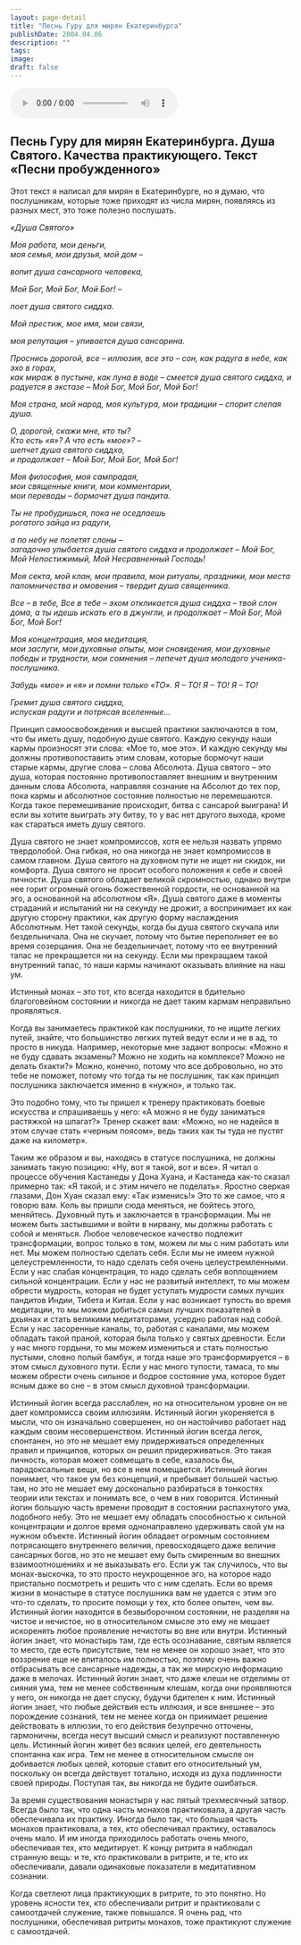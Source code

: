 ```yaml
---
layout: page-detail
title: "Песнь Гуру для мирян Екатеринбурга"
publishDate: 2004.04.06
description: ""
tags:
image:
draft: false
---
```


<audio title="2004.04.06 - Песнь Гуру для мирян Екатеринбурга.mp3" src="/upload/iblock/99d/99da8b68dfc794b42e3857874e16cd61.mp3" controls=""></audio>

## **Песнь Гуру для мирян Екатеринбурга. Душа Святого.** **Качества практикующего. Текст «Песни пробужденного»**
  
  
 Этот текст я написал для мирян в Екатеринбурге, но я думаю, что послушникам, которые тоже приходят из числа мирян, появляясь из разных мест, это тоже полезно послушать.

_«Душа Святого»_ 
  
  
 _Моя работа, мои деньги,_   
 _моя семья, мои друзья, мой дом –_ 

 _вопит душа сансарного человека,_ 

 _Мой Бог, Мой Бог, Мой Бог! –_ 

 _поет душа святого сиддха._ 

 _Мой престиж, мое имя, мои связи,_ 

 _моя репутация – упивается душа сансарина._ 

 _Проснись дорогой, все – иллюзия, все это – сон, как радуга в небе, как эхо в горах,_   
 _как мираж в пустыне, как луна в воде – смеется душа святого сиддха, и радуется в экстазе – Мой Бог, Мой Бог, Мой Бог!_ 

 _Моя страна, мой народ, моя культура, мои традиции – спорит слепая душа._ 

 _О, дорогой, скажи мне, кто ты?_   
 _Кто есть «я»? А что есть «мое»? –_   
 _шепчет душа святого сиддха,_   
 _и продолжает – Мой Бог, Мой Бог, Мой Бог!_ 

 _Моя философия, моя сампрадая,_   
 _мои священные книги, мои комментарии,_   
 _мои переводы – бормочет душа пандита._ 

 _Ты не пробудишься, пока не оседлаешь_   
 _рогатого зайца из радуги,_ 

 _а по небу не полетят слоны –_   
 _загадочно улыбается душа святого сиддха и продолжает – Мой Бог,_   
 _Мой Непостижимый, Мой Несравненный Господь!_ 

 _Моя секта, мой клан, мои правила, мои ритуалы, праздники, мои места паломничества и омовения – твердит душа священника._ 

 _Все – в тебе, Все в тебе – эхом откликается душа сиддха – твой слон дома, а ты идешь искать его в джунгли, и продолжает – Мой Бог, Мой Бог, Мой Бог!_ 

 _Моя концентрация, моя медитация,_   
 _мои заслуги, мои духовные опыты, мои сновидения, мои духовные победы и трудности, мои сомнения – лепечет душа молодого ученика-послушника._ 

 _Забудь «мое» и «я» и помни только «ТО». Я – ТО! Я – ТО! Я – ТО!_ 

 _Гремит душа святого сиддха,_   
 _испуская радуги и потрясая вселенные..._ 
  
  
 Принцип самоосвобождения и высшей практики заключаются в том, что бы иметь душу, подобную душе святого. Каждую секунду наши кармы произносят эти слова: «Мое то, мое это». И каждую секунду мы должны противопоставить этим словам, которые бормочут наши старые кармы, другие слова – слова Абсолюта. Душа святого – это душа, которая постоянно противопоставляет внешним и внутренним данным слова Абсолюта, направляя сознание на Абсолют до тех пор, пока кармы и абсолютное состояние полностью не перемешаются. Когда такое перемешивание происходит, битва с сансарой выиграна! И если вы хотите выиграть эту битву, то у вас нет другого выхода, кроме как стараться иметь душу святого.

 Душа святого не знает компромиссов, хотя ее нельзя назвать упрямо твердолобой. Она гибкая, но она никогда не знает компромиссов в самом главном. Душа святого на духовном пути не ищет ни скидок, ни комфорта. Душа святого не просит особого положения к себе и своей личности. Душа святого обладает великой скромностью, однако внутри нее горит огромный огонь божественной гордости, не основанной на эго, а основанной на абсолютном «Я». Душа святого даже в моменты страданий и испытаний ни на секунду не дрожит, а воспринимает их как другую сторону практики, как другую форму наслаждения Абсолютным. Нет такой секунды, когда бы душа святого скучала или бездельничала. Она не скучает, потому что бытие переполняет ее во время созерцания. Она не бездельничает, потому что ее внутренний тапас не прекращается ни на секунду. Если мы прекращаем такой внутренний тапас, то наши кармы начинают оказывать влияние на наш ум.

  
 Истинный монах – это тот, кто всегда находится в бдительно благоговейном состоянии и никогда не дает таким кармам неправильно проявляться.

 Когда вы занимаетесь практикой как послушники, то не ищите легких путей, знайте, что большинство легких путей ведут если и не в ад, то просто в никуда. Например, некоторые мне задают вопросы: «Можно я не буду сдавать экзамены? Можно не ходить на комплексе? Можно не делать бхакти?» Можно, конечно, потому что все добровольно, но это тебе не поможет, потому что тогда ты не послушник, так как принцип послушника заключается именно в «нужно», и только так.

  
 Это подобно тому, что ты пришел к тренеру практиковать боевые искусства и спрашиваешь у него: «А можно я не буду заниматься растяжкой на шпагат?» Тренер скажет вам: «Можно, но не надейся в этом случае стать «черным поясом», ведь таких как ты туда не пустят даже на километр».

 Таким же образом и вы, находясь в статусе послушника, не должны занимать такую позицию: «Ну, вот я такой, вот и все». Я читал о процессе обучения Кастанеды у Дона Хуана, и Кастанеда как-то сказал примерно так: «Я такой, и с этим ничего не поделать». Яростно сверкая глазами, Дон Хуан сказал ему: «Так изменись!» Это то же самое, что я говорю вам. Коль вы пришли сюда меняться, не бойтесь этого, меняйтесь. Духовный путь и заключается в трансформации. Мы не можем быть застывшими и войти в нирвану, мы должны работать с собой и меняться. Любое человеческое качество подлежит трансформации, вопрос только в том, можем ли мы с ним работать или нет. Мы можем полностью сделать себя. Если мы не имеем нужной целеустремленности, то надо сделать себя очень целеустремленными. Если у нас слабая концентрация, то надо сделать себя воплощением сильной концентрации. Если у нас не развитый интеллект, то мы можем обрести мудрость, которая не будет уступать мудрости самых лучших пандитов Индии, Тибета и Китая. Если у нас возникает тупость во время медитации, то мы можем добиться самых лучших показателей в дхьянах и стать великими медитаторами, усердно работая над собой. Если у нас засоренные каналы, то, работая с каналами, мы можем обладать такой праной, которая была только у святых древности. Если у нас много гордыни, то мы можем измениться и стать полностью пустыми, словно полый бамбук, и тогда наше эго трансформируется – в этом смысл духовного пути. Если у нас много тупости, тамаса, то мы можем обрести очень сильное и бодрое состояние ума, которое будет ясным даже во сне – в этом смысл духовной трансформации.

  
 Истинный йогин всегда расслаблен, но на относительном уровне он не дает компромисса своим иллюзиям. Истинный йогин укореняется в мысли, что он изначально совершенен, но он настойчиво работает над каждым своим несовершенством. Истинный йогин всегда легок, спонтанен, но это не мешает ему придерживаться определенных правил и принципов, которых он решил придерживаться. Это такая личность, которая может совмещать в себе, казалось бы, парадоксальные вещи, но все в нем помещается. Истинный йогин понимает, что такое ум без концепций, и пребывает большей частью там, но это не мешает ему досконально разбираться в тонкостях теории или текстах и понимать все, о чем в них говорится. Истинный йогин большую часть времени проводит в состоянии распахнутого ума, подобного небу. Это не мешает ему обладать способностью к сильной концентрации и долгое время однонаправлено удерживать свой ум на нужном объекте. Истинный йогин обладает огромным состоянием потрясающего внутреннего величия, превосходящего даже величие сансарных богов, но это не мешает ему быть смиренным во внешних взаимоотношениях и не выказывать его. Если уж так случилось, что вы монах-выскочка, то это просто неукрощенное эго, на которое надо пристально посмотреть и решить что с ним сделать. Если во время жизни в монастыре в статусе послушника вам не удается с этим эго что-то сделать, то просите помощи у тех, кто более опытен, чем вы. Истинный йогин находится в безвыборочном состоянии, не разделяя на чистое и нечистое, но в относительном смысле это ему не мешает искоренять любое проявление нечистоты во вне или внутри. Истинный йогин знает, что монастырь там, где есть осознавание, святым является то место, где есть присутствие, тем не менее он хорошо знает, что это воззрение еще не впиталось им полностью, поэтому очень важно отбрасывать все сансарные надежды, а так же мирскую информацию даже в мелочах. Истинный йогин знает, что даже клеши не отделимы от сияния ума, тем не менее собственным клешам, когда они проявляются у него, он никогда не дает спуску, будучи бдителен к ним. Истинный йогин знает, что любые действия есть иллюзия, и все внешнее – это порождение сознания, тем не менее когда он принимает решение действовать в иллюзии, то его действия безупречно отточены, гармоничны, всегда несут высший смысл и реализуют поставленную цель. Истинный йогин живет без всяких целей, его деятельность спонтанна как игра. Тем не менее в относительном смысле он добивается любых целей, которые ставит его относительный ум, поскольку он всегда действует тотально, исходя из духа подлинности своей природы. Поступая так, вы никогда не будите ошибаться.
  
  
 За время существования монастыря у нас пятый трехмесячный затвор. Всегда было так, что одна часть монахов практиковала, а другая часть обеспечивала их практику. Иногда было так, что большая часть монахов практиковала, а тех, кто обеспечивал практику, оставалось очень мало. И им иногда приходилось работать очень много, обеспечивая тех, кто медитирует. К концу ритрита я наблюдал странную вещь: и те, кто практиковали в ритрите, и те, кто их обеспечивали, давали одинаковые показатели в медитативном сознании.

  
 Когда светлеют лица практикующих в ритрите, то это понятно. Но уровень ясности тех, кто обеспечивали ритрит и практиковали с самоотдачей служение, также повышался. Я очень рад, что послушники, обеспечивая ритриты монахов, тоже практикуют служение с самоотдачей. 

  
